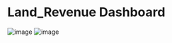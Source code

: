 # Land_Revenue Dashboard
![image](https://github.com/KomalP0511/TASK3_TASK4_ZENTRADES/assets/122306935/dd74b02d-ad66-4e28-ab54-277c2e98fef2)
![image](https://github.com/KomalP0511/TASK3_TASK4_ZENTRADES/assets/122306935/0516828e-4b27-446f-a5ca-158bb14de169)

